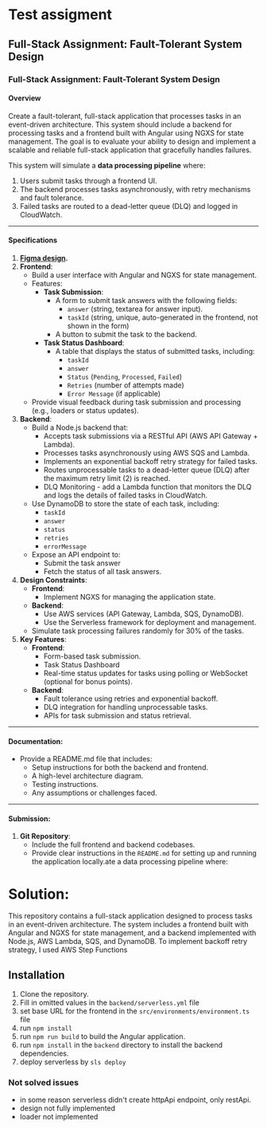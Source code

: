# Test assigment

## Full-Stack Assignment: Fault-Tolerant System Design

### **Full-Stack Assignment: Fault-Tolerant System Design**

#### **Overview**

Create a fault-tolerant, full-stack application that processes tasks in an event-driven architecture. This system should include a backend for processing tasks and a frontend built with Angular using NGXS for state management. The goal is to evaluate your ability to design and implement a scalable and reliable full-stack application that gracefully handles failures.

This system will simulate a **data processing pipeline** where:

1. Users submit tasks through a frontend UI.
2. The backend processes tasks asynchronously, with retry mechanisms and fault tolerance.
3. Failed tasks are routed to a dead-letter queue (DLQ) and logged in CloudWatch.

---

#### **Specifications**

1. [**Figma design**](https://www.figma.com/design/35QkmYxBL12n0aJ9XpSHdW/Full-Stack-Home-Assignment?node-id=0-1)**.**
2. **Frontend**:
   - Build a user interface with Angular and NGXS for state management.
   - Features:
     - **Task Submission**:
       - A form to submit task answers with the following fields:
         - `answer` (string, textarea for answer input).
         - `taskId` (string, unique, auto-generated in the frontend, not shown in the form)
       - A button to submit the task to the backend.
     - **Task Status Dashboard**:
       - A table that displays the status of submitted tasks, including:
         - `taskId`
         - `answer`
         - `Status` (`Pending`, `Processed`, `Failed`)
         - `Retries` (number of attempts made)
         - `Error Message` (if applicable)
   - Provide visual feedback during task submission and processing (e.g., loaders or status updates).
3. **Backend**:
   - Build a Node.js backend that:
     - Accepts task submissions via a RESTful API (AWS API Gateway \+ Lambda).
     - Processes tasks asynchronously using AWS SQS and Lambda.
     - Implements an exponential backoff retry strategy for failed tasks.
     - Routes unprocessable tasks to a dead-letter queue (DLQ) after the maximum retry limit (2) is reached.
     - DLQ Monitoring \- add a Lambda function that monitors the DLQ and logs the details of failed tasks in CloudWatch.
   - Use DynamoDB to store the state of each task, including:
     - `taskId`
     - `answer`
     - `status`
     - `retries`
     - `errorMessage`
   - Expose an API endpoint to:
     - Submit the task answer
     - Fetch the status of all task answers.
4. **Design Constraints**:
   - **Frontend**:
     - Implement NGXS for managing the application state.
   - **Backend**:
     - Use AWS services (API Gateway, Lambda, SQS, DynamoDB).
     - Use the Serverless framework for deployment and management.
   - Simulate task processing failures randomly for 30% of the tasks.
5. **Key Features**:
   - **Frontend**:
     - Form-based task submission.
     - Task Status Dashboard
     - Real-time status updates for tasks using polling or WebSocket (optional for bonus points).
   - **Backend**:
     - Fault tolerance using retries and exponential backoff.
     - DLQ integration for handling unprocessable tasks.
     - APIs for task submission and status retrieval.

---

#### **Documentation:**

- Provide a README.md file that includes:
  - Setup instructions for both the backend and frontend.
  - A high-level architecture diagram.
  - Testing instructions.
  - Any assumptions or challenges faced.

---

#### **Submission:**

1. **Git Repository**:
   - Include the full frontend and backend codebases.
   - Provide clear instructions in the `README.md` for setting up and running the application locally.ate a data processing pipeline where:

# Solution:

This repository contains a full-stack application designed to process tasks in an event-driven architecture. The system includes a frontend built with Angular and NGXS for state management, and a backend implemented with Node.js, AWS Lambda, SQS, and DynamoDB.
To implement backoff retry strategy, I used AWS Step Functions

## Installation

1. Clone the repository.
2. Fill in omitted values in the `backend/serverless.yml` file
3. set base URL for the frontend in the `src/environments/environment.ts` file
4. run `npm install`
5. run `npm run build` to build the Angular application.
6. run `npm install` in the `backend` directory to install the backend dependencies.
7. deploy serverless by `sls deploy`

### Not solved issues

- in some reason serverless didn't create httpApi endpoint, only restApi.
- design not fully implemented
- loader not implemented
